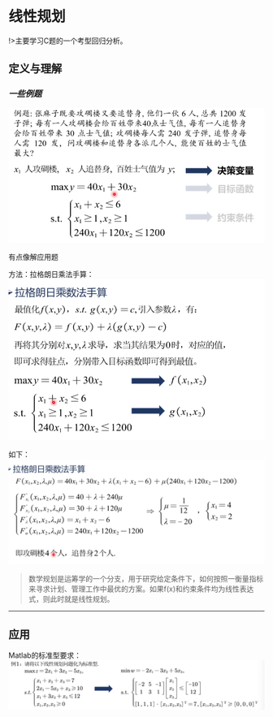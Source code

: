 # 线性规划
!>主要学习C题的一个考型回归分析。
## 定义与理解
### *一些例题*
![alt text](papers\DigitalAnalog\images\线性规划例题1.png)

有点像解应用题

方法：拉格朗日乘法手算：
![alt text](papers\DigitalAnalog\images\拉格朗日乘法.png)

如下：
![alt text](papers\DigitalAnalog\images\拉格朗日乘法计算.png)


>数学规划是运筹学的一个分支，用于研究给定条件下，如何按照一衡量指标来寻求计划、管理工作中最优的方案。如果f(x)和约束条件均为线性表达式，则此时就是线性规划。

---
## 应用
Matlab的标准型要求：
![alt text](papers\DigitalAnalog\images\Matlab标准型示例.png)
